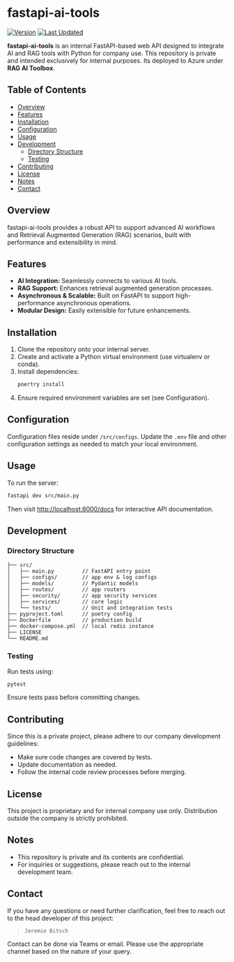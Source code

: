 # fastapi-ai-tools

[![Version](https://img.shields.io/badge/version-0.2.5.0228-blue)](https://github.com/jayseregon/programming/fastapi/fastapi-ai-tools)
[![Last Updated](https://img.shields.io/badge/last%20updated-2025.02.28-brightgreen)](https://github.com/jayseregon/programming/fastapi/fastapi-ai-tools)

**fastapi-ai-tools** is an internal FastAPI-based web API designed to integrate AI and RAG tools with Python for company use. This repository is private and intended exclusively for internal purposes. Its deployed to Azure under **RAG AI Toolbox**.

## Table of Contents
- [Overview](#overview)
- [Features](#features)
- [Installation](#installation)
- [Configuration](#configuration)
- [Usage](#usage)
- [Development](#development)
  - [Directory Structure](#directory-structure)
  - [Testing](#testing)
- [Contributing](#contributing)
- [License](#license)
- [Notes](#notes)
- [Contact](#contact)

## Overview
fastapi-ai-tools provides a robust API to support advanced AI workflows and Retrieval Augmented Generation (RAG) scenarios, built with performance and extensibility in mind.

## Features
- **AI Integration:** Seamlessly connects to various AI tools.
- **RAG Support:** Enhances retrieval augmented generation processes.
- **Asynchronous & Scalable:** Built on FastAPI to support high-performance asynchronous operations.
- **Modular Design:** Easily extensible for future enhancements.

## Installation
1. Clone the repository onto your internal server.
2. Create and activate a Python virtual environment (use virtualenv or conda).
3. Install dependencies:
   ```bash
   poertry install
   ```
4. Ensure required environment variables are set (see Configuration).

## Configuration
Configuration files reside under `/src/configs`. Update the `.env` file and other configuration settings as needed to match your local environment.

## Usage
To run the server:
```bash
fastapi dev src/main.py
```
Then visit [http://localhost:8000/docs](http://localhost:8000/docs) for interactive API documentation.

## Development

### Directory Structure
```plaintext
├── src/
│   ├── main.py         // FastAPI entry point
│   ├── configs/        // app env & log configs
│   ├── models/         // Pydantic models
│   ├── routes/         // app routers
│   ├── security/       // app security services
│   ├── services/       // core logic
│   └── tests/          // Unit and integration tests
├── pyproject.toml      // poetry config
├── Dockerfile          // production build
├── docker-compose.yml  // local redis instance
├── LICENSE
└── README.md
```

### Testing
Run tests using:
```bash
pytest
```
Ensure tests pass before committing changes.

## Contributing
Since this is a private project, please adhere to our company development guidelines:
- Make sure code changes are covered by tests.
- Update documentation as needed.
- Follow the internal code review processes before merging.

## License
This project is proprietary and for internal company use only. Distribution outside the company is strictly prohibited.

## Notes
- This repository is private and its contents are confidential.
- For inquiries or suggestions, please reach out to the internal development team.

## Contact

If you have any questions or need further clarification, feel free to reach out to the head developer of this project:

>  `Jeremie Bitsch`

Contact can be done via Teams or email. Please use the appropriate channel based on the nature of your query.
